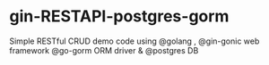 # gin-RESTAPI-postgres-gorm
Simple RESTful CRUD demo code using @golang , @gin-gonic web framework @go-gorm ORM driver &amp; @postgres DB

